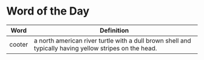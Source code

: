 # Word of the Day

|Word|Definition|
|---|---|
|cooter|a north american river turtle with a dull brown shell and typically having yellow stripes on the head.|